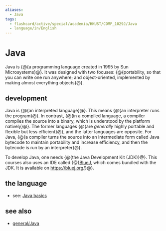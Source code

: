 ```yaml
---
aliases:
  - Java
tags:
  - flashcard/active/special/academia/HKUST/COMP_1029J/Java
  - language/in/English
---
```


# Java

Java is {@{a programming language created in 1995 by Sun Microsystems}@}. It was designed with two focuses: {@{portability, so that you can write one run anywhere; and object-oriented, implemented by making almost everything objects}@}. <!--SR:!2026-02-28,522,330!2027-02-16,835,330-->

## development

Java is {@{an interpreted language}@}. This means {@{an interpreter runs the program}@}. In contrast, {@{in a compiled language, a compiler compiles the source into a binary, which is understood by the platform natively}@}. The former languages {@{are _generally_ highly portable and flexible but less efficient}@}, and the latter languages are opposite. For Java, {@{a compiler turns the source into an intermediate form called Java bytecode to maintain portability and increase efficiency, and then the bytecode is run by an interpreter}@}. <!--SR:!2027-06-19,930,330!2026-06-16,647,330!2027-06-18,927,330!2026-01-26,501,310!2025-02-19,295,330-->

To develop Java, one needs {@{the Java Development Kit (JDK)}@}. This courses also uses an IDE called {@{[BlueJ](BlueJ.md), which comes bundled with the JDK. It is available on <https://bluej.org/>}@}. <!--SR:!2027-02-11,840,330!2028-06-20,1246,350-->

## the language

- see: [Java basics](Java%20basics.md)

## see also

- [general/Java](../../../../general/Java%20(programming%20language).md)
